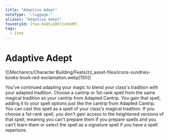 ```yaml
---
title: "Adaptive Adept"
noteType: ":luggage:"
aliases: "Adaptive Adept"
foundryId: Item.04Q5iQOK7zcHUUMl
tags:
  - Item
---
```


# Adaptive Adept
![[Mechanics/Character Building/Feats/zz_asset-files/icons-sundries-books-book-red-exclamation.webp|150]]

You've continued adapting your magic to blend your class's tradition with your adapted tradition. Choose a cantrip or 1st-rank spell from the same magical tradition as your cantrip from Adapted Cantrip. You gain that spell, adding it to your spell options just like the cantrip from Adapted Cantrip. You can cast this spell as a spell of your class's magical tradition. If you choose a 1st-rank spell, you don't gain access to the heightened versions of that spell, meaning you can't prepare them if you prepare spells and you can't learn them or select the spell as a signature spell if you have a spell repertoire.
